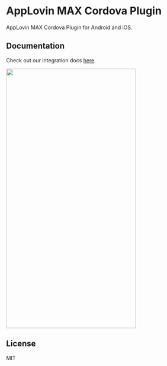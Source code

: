 # AppLovin MAX Cordova Plugin

AppLovin MAX Cordova Plugin for Android and iOS.

## Documentation
Check out our integration docs [here](https://dash.applovin.com/documentation/mediation/cordova/getting-started/integration).

<kbd><img src="https://user-images.githubusercontent.com/20387467/116734057-c67f6a80-a9a1-11eb-881c-35b1f5612380.jpg" width="350" height="700"/></kbd>

## License
MIT
